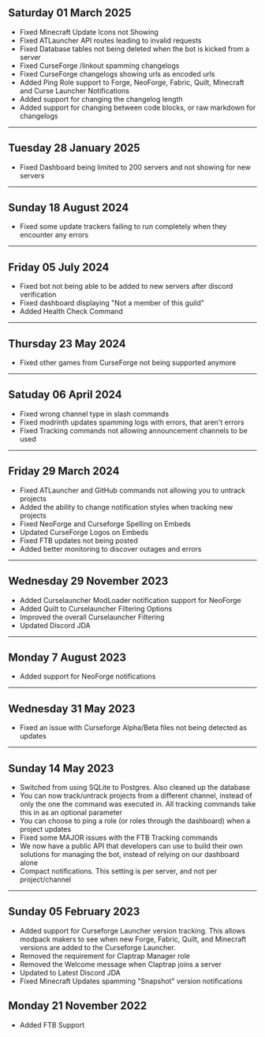 ## Saturday 01 March 2025

* Fixed Minecraft Update Icons not Showing
* Fixed ATLauncher API routes leading to invalid requests
* Fixed Database tables not being deleted when the bot is kicked from a server
* Fixed CurseForge /linkout spamming changelogs
* Fixed CurseForge changelogs showing urls as encoded urls
* Added Ping Role support to Forge, NeoForge, Fabric, Quilt, Minecraft and Curse Launcher Notifications
* Added support for changing the changelog length
* Added support for changing between code blocks, or raw markdown for changelogs

***

## Tuesday 28 January 2025

* Fixed Dashboard being limited to 200 servers and not showing for new servers

***

## Sunday 18 August 2024

* Fixed some update trackers failing to run completely when they encounter any errors

***

## Friday 05 July 2024

* Fixed bot not being able to be added to new servers after discord verification
* Fixed dashboard displaying "Not a member of this guild"
* Added Health Check Command

***

## Thursday 23 May 2024

* Fixed other games from CurseForge not being supported anymore

***

## Satuday 06 April 2024

* Fixed wrong channel type in slash commands
* Fixed modrinth updates spamming logs with errors, that aren't errors
* Fixed Tracking commands not allowing announcement channels to be used

***

## Friday 29 March 2024

* Fixed ATLauncher and GitHub commands not allowing you to untrack projects
* Added the ability to change notification styles when tracking new projects
* Fixed NeoForge and Curseforge Spelling on Embeds
* Updated CurseForge Logos on Embeds
* Fixed FTB updates not being posted
* Added better monitoring to discover outages and errors
  

***

## Wednesday 29 November 2023

* Added Curselauncher ModLoader notification support for NeoForge
* Added Quilt to Curselauncher Filtering Options
* Improved the overall Curselauncher Filtering
* Updated Discord JDA

***

## Monday 7 August 2023

* Added support for NeoForge notifications

***

## Wednesday 31 May 2023

* Fixed an issue with Curseforge Alpha/Beta files not being detected as updates

***

## Sunday 14 May 2023

* Switched from using SQLite to Postgres. Also cleaned up the database
* You can now track/untrack projects from a different channel, instead of only the one the command was executed in. All tracking commands take this in as an optional parameter
* You can choose to ping a role (or roles through the dashboard) when a project updates
* Fixed some MAJOR issues with the FTB Tracking commands
* We now have a public API that developers can use to build their own solutions for managing the bot, instead of relying on our dashboard alone
* Compact notifications. This setting is per server, and not per project/channel

***

## Sunday 05 February 2023

* Added support for Curseforge Launcher version tracking. This allows modpack makers to see when new Forge, Fabric, Quilt, and Minecraft versions are added to the Curseforge Launcher.
* Removed the requirement for Claptrap Manager role
* Removed the Welcome message when Claptrap joins a server
* Updated to Latest Discord JDA
* Fixed Minecraft Updates spamming "Snapshot" version notifications


## Monday 21 November 2022

* Added FTB Support
